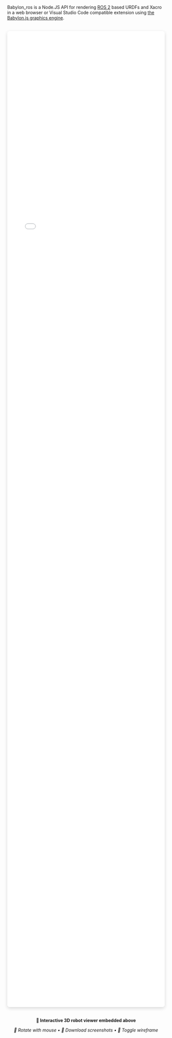 Babylon_ros is a Node.JS API for rendering [ROS 2](https://ros.org) based URDFs and Xacro in a web browser or Visual Studio Code compatible extension using [the Babylon.js graphics engine](https://www.babylonjs.com/).


<div align="center">

<iframe src="urdf-viewer.html?urdf=https://raw.githubusercontent.com/Ranch-Hand-Robotics/babylon_ros/main/test/testdata/mule.urdf" 
        width="100%" 
        height="80%" 
        frameborder="0" 
        style="border-radius: 8px; box-shadow: 0 4px 12px rgba(0,0,0,0.15); margin: 20px 0;">
</iframe>

<p><strong>🎯 Interactive 3D robot viewer embedded above</strong></p>
<p><em>🔄 Rotate with mouse • 📸 Download screenshots • 🔗 Toggle wireframe</em></p>

</div>

